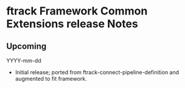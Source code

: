 # ftrack Framework Common Extensions release Notes

## Upcoming
YYYY-mm-dd

* Initial release; ported from ftrack-connect-pipeline-definition and augmented to fit framework.
